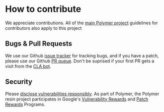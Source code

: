 # How to contribute

We appreciate contributions.  All of the
[main Polymer project][polymer-contributing] guidelines for
contributors also apply to this project

## Bugs & Pull Requests

We use our Github [issue tracker][issue tracker] for tracking bugs, and if you
have a patch, please use our Github [PR queue].  Don't be suprised if your
first PR gets a visit from the [CLA bot][CLA bot].

## Security

Please [disclose vulnerabilities responsibly][sec-disclosure].
As part of Polymer, the Polymer resin project participates in
Google's [Vulnerability Rewards][vrp] and [Patch Rewards][prp] Programs.


[polymer-contributing]: https://github.com/Polymer/polymer/blob/master/CONTRIBUTING.md
[issue tracker]: https://github.com/Polymer/polymer-resin/issues
[PR queue]: https://github.com/Polymer/polymer-resin/pulls
[sec-disclosure]: https://www.google.com/about/appsecurity/
[vrp]: https://www.google.com/about/appsecurity/reward-program/
[prp]: http://www.google.com/about/appsecurity/patch-rewards/
[CLA bot]: https://github.com/Polymer/polymer/blob/master/CONTRIBUTING.md#contributor-license-agreement
